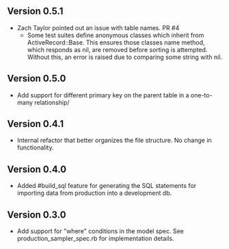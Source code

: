 ## Version 0.5.1
* Zach Taylor pointed out an issue with table names. PR #4
    - Some test suites define anonymous classes which inherit from ActiveRecord::Base. This ensures those classes name 
    method, which responds as nil, are removed before sorting is attempted. Without this, an error is raised due to 
    comparing some string with nil.

## Version 0.5.0
* Add support for different primary key on the parent table in a one-to-many relationship/

## Version 0.4.1
* Internal refactor that better organizes the file structure. No change in functionality.

## Version 0.4.0
* Added #build_sql feature for generating the SQL statements for importing data from production into a development db.

## Version 0.3.0
* Add support for "where" conditions in the model spec. See production_sampler_spec.rb for implementation details.
